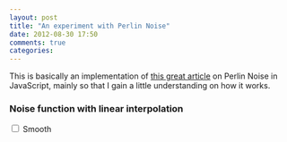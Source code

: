 ```yaml
---
layout: post
title: "An experiment with Perlin Noise"
date: 2012-08-30 17:50
comments: true
categories:
---
```


This is basically an implementation of [this great article](http://freespace.virgin.net/hugo.elias/models/m_perlin.htm) on Perlin Noise in JavaScript, mainly so that I gain a little understanding on how it works.


### Noise function with linear interpolation


<!-- We need these so Maruku doesn't cry -->
<div class="text-right bs-docs-box">
    <div class="canvas-div">
        <canvas id="linearInterpolationNoise" width="350" height="350" class="canvas in-example"> </canvas>
    </div>
    <div class="bs-docs-box bs-docs-options" id="linearInterpolationOptions">
        <label class="checkbox">
            <input type="checkbox" name="smooth" /> Smooth
        </label>
    </div>
    <div style="clear: both"></div>
</div>
<!-- We need these so Maruku doesn't cry -->


<!-- We need these so Maruku doesn't cry -->
<script src="/experiments/perlin-noise/vendor/seedrandom.js" type="text/javascript"> </script>
<script src="/experiments/perlin-noise/canvas-util.js" type="text/javascript"> </script>
<script src="/experiments/perlin-noise/perlin.js" type="text/javascript"> </script>
<!-- We need these so Maruku doesn't cry -->
